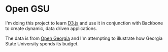 # Open GSU

I'm doing this project to learn [D3.js](http://d3js.org) and use it in
conjunction with Backbone to create dynamic, data driven applications.

The data is from [Open Georgia](http://open.georgia.gov/) and I'm attempting
to illustrate how Georgia State University spends its budget.
